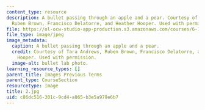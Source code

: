 ```yaml
---
content_type: resource
description: A bullet passing through an apple and a pear. Courtesy of Tara Andrews,
  Ruben Brown, Francisco Delatorre, and Heather Hooper. Used with permission.
file: https://ol-ocw-studio-app-production.s3.amazonaws.com/courses/6-163-strobe-project-laboratory-fall-2005/c86dc516301c9cd4a865b3e5a979e6b7_2.jpg
file_type: image/jpeg
image_metadata:
  caption: A bullet passing through an apple and a pear.
  credit: Courtesy of Tara Andrews, Ruben Brown, Francisco Delatorre, and Heather
    Hooper. Used with permission.
  image-alt: bullet lab photo.
learning_resource_types: []
parent_title: Images Previous Terms
parent_type: CourseSection
resourcetype: Image
title: 2.jpg
uid: c86dc516-301c-9cd4-a865-b3e5a979e6b7
---
```

